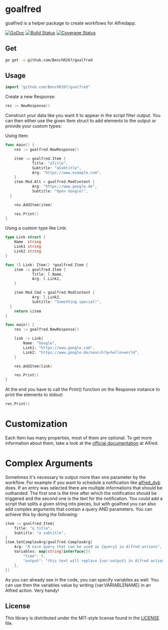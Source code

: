 # goalfred #

goalfred is a helper package to create workflows for Alfredapp.

[![GoDoc](https://godoc.org/github.com/BenchR267/goalfred?status.svg)](https://godoc.org/github.com/BenchR267/goalfred)  [![Build Status](https://travis-ci.org/BenchR267/goalfred.svg?branch=master)](https://travis-ci.org/BenchR267/goalfred) [![Coverage Status](https://coveralls.io/repos/github/BenchR267/goalfred/badge.svg)](https://coveralls.io/github/BenchR267/goalfred)

## Get ##

```bash
go get -u github.com/BenchR267/goalfred
```

## Usage ##

```go
import "github.com/BenchR267/goalfred"
```

Create a new Response:

```go
res := NewResponse()
```

Construct your data like you want it to appear in the script filter output.
You can then either use the given Item struct to add elements to the output or provide your custom types:

Using Item:
```go
func main() {
	res := goalfred.NewResponse()

	item := goalfred.Item {
			Title: "aTitle",
			Subtitle: "aSubtitle",
			Arg: "https://www.example.com",
	}
	item.Mod.Alt = goalfred.ModContent {
			Arg: "https://www.google.de",
			Subtitle: "Open Google!",
  }

	res.AddItem(item)

	res.Print()
}
```

Using a custom type like Link:
```go
type Link struct {
	Name  string
	Link1 string
	Link2 string
}

func (l Link) Item() *goalfred.Item {
	item := goalfred.Item {
			Title: l.Name,
			Arg: l.Link1,
	}

	item.Mod.Cmd = goalfred.ModContent {
			Arg: l.Link2,
			Subtitle: "Something special!",
  }
	return &item
}

func main() {
	res := goalfred.NewResponse()

	link := Link{
		Name: "Google",
		Link1: "https://www.google.com",
		Link2: "https://www.google.de/search?q=hello+world",
	}

	res.AddItem(link)

	res.Print()
}
```

At the end you have to call the Print() function on the Response instance to print the elements to stdout:
```go
res.Print()
```

# Customization

Each Item has many properties, most of them are optional. To get more information about them, take a look at the [official documentation](https://www.alfredapp.com/help/workflows/inputs/script-filter/json/) at Alfred.

# Complex Arguments

Sometimes it's necessary to output more than one parameter by the workflow. For example if you want to schedule a notification like [alfred_dvb](https://github.com/kiliankoe/alfred_dvb) does. If an entry was selected there are multiple informations that should be outhanded. The first one is the time after which the notification should be triggered and the second one is the text for the notification. You could add a script that splits a given string into pieces, but with goalfred you can also add complex arguments that contain a query AND parameters.
You can achieve this by doing the following:

```Go
item := goalfred.Item{
	Title: "a title",
	Subtitle: "a subtitle",
}
item.SetComplexArg(goalfred.ComplexArg{
	Arg: "A nice query that can be used as {query} in Alfred actions",
	Variables: map[string]interface{}{
		"time": 5,
		"output": "this text will replace {var:output} in Alfred actions!",
	},
})
```

As you can already see in the code, you can specify variables as well. You can use then the variables value by writing {var:VARIABLENAME} in an Alfred action. Very handy!

## License ##

This library is distributed under the MIT-style license found in the [LICENSE](./LICENSE)
file.
